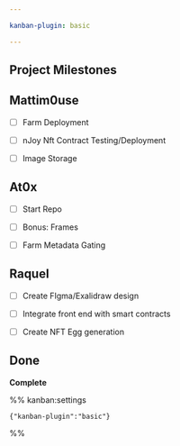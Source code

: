 ```yaml
---

kanban-plugin: basic

---
```


## Project Milestones



## Mattim0use

- [ ] Farm Deployment
- [ ] nJoy Nft Contract Testing/Deployment
- [ ] Image Storage


## At0x

- [ ] Start Repo
- [ ] Bonus: Frames
- [ ] Farm Metadata Gating


## Raquel

- [ ] Create FIgma/Exalidraw design
- [ ] Integrate front end with smart contracts
- [ ] Create NFT Egg generation


## Done

**Complete**




%% kanban:settings
```
{"kanban-plugin":"basic"}
```
%%